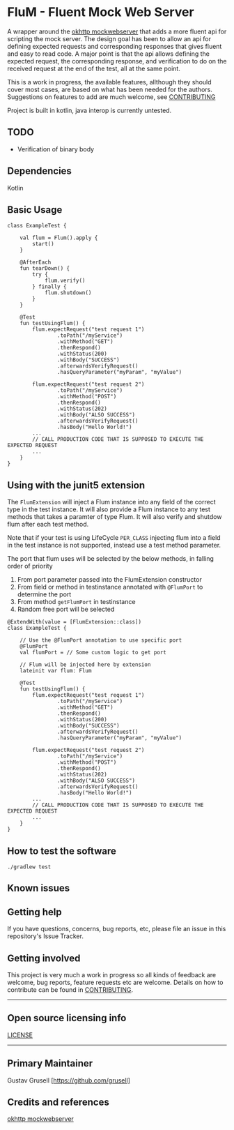 # FluM - Fluent Mock Web Server

A wrapper around the [okhttp mockwebserver](https://github.com/square/okhttp/tree/master/mockwebserver)
that adds a more fluent api for scripting the mock server. The design goal has been to allow an api
for defining expected requests and corresponding responses that gives fluent and easy to read code.
A major point is that the api allows defining the expected request, the corresponding response,
and verification to do on the received request at the end of the test, all at the same point.

This is a work in progress, the available features, allthough they should cover most cases,
are based on what has been needed for the authors. Suggestions on features to add are much
welcome, see [CONTRIBUTING](#getting-involved)
 
Project is built in kotlin, java interop is currently untested.

## TODO
- Verification of binary body

## Dependencies

Kotlin

## Basic Usage
```
class ExampleTest {

    val flum = Flum().apply {
        start()
    }

    @AfterEach
    fun tearDown() {
        try {
            flum.verify()
        } finally {
            flum.shutdown()
        }
    }

    @Test
    fun testUsingFlum() {
        flum.expectRequest("test request 1")
                .toPath("/myService")
                .withMethod("GET")
                .thenRespond()
                .withStatus(200)
                .withBody("SUCCESS")
                .afterwardsVerifyRequest()
                .hasQueryParameter("myParam", "myValue")

        flum.expectRequest("test request 2")
                .toPath("/myService")
                .withMethod("POST")
                .thenRespond()
                .withStatus(202)
                .withBody("ALSO SUCCESS")
                .afterwardsVerifyRequest()
                .hasBody("Hello World!")
        ...
        // CALL PRODUCTION CODE THAT IS SUPPOSED TO EXECUTE THE EXPECTED REQUEST
        ...
    }
}
```
## Using with the junit5 extension
The `FlumExtension` will inject a Flum instance into any field of the correct type in the test instance. It will also
provide a Flum instance to any test methods that takes a paramter of type Flum. It will also verify and shutdow flum 
after each test method.

Note that if your test is using LifeCycle `PER_CLASS` injecting flum into a field in the test instance is not
 supported, instead use a test method parameter.

The port that flum uses will be selected by the below methods, in falling order of priority
1. From port parameter passed into the FlumExtension constructor
2. From field or method in testinstance annotated with `@FlumPort`
to determine the port
3. From method `getFlumPort` in testinstance
4. Random free port will be selected
```
@ExtendWith(value = [FlumExtension::class])
class ExampleTest {

    // Use the @FlumPort annotation to use specific port
    @FlumPort
    val flumPort = // Some custom logic to get port 

    // Flum will be injected here by extension
    lateinit var flum: Flum

    @Test
    fun testUsingFlum() {
        flum.expectRequest("test request 1")
                .toPath("/myService")
                .withMethod("GET")
                .thenRespond()
                .withStatus(200)
                .withBody("SUCCESS")
                .afterwardsVerifyRequest()
                .hasQueryParameter("myParam", "myValue")

        flum.expectRequest("test request 2")
                .toPath("/myService")
                .withMethod("POST")
                .thenRespond()
                .withStatus(202)
                .withBody("ALSO SUCCESS")
                .afterwardsVerifyRequest()
                .hasBody("Hello World!")
        ...
        // CALL PRODUCTION CODE THAT IS SUPPOSED TO EXECUTE THE EXPECTED REQUEST
        ...
    }
}
```

## How to test the software

```
./gradlew test
```

## Known issues


## Getting help

If you have questions, concerns, bug reports, etc, please file an issue in this repository's Issue Tracker.

## Getting involved

This project is very much a work in progress so all kinds of feedback are welcome, bug reports, 
feature requests etc are welcome. Details on how to contribute can be found in [CONTRIBUTING](CONTRIBUTING.md).


----

## Open source licensing info

[LICENSE](LICENSE)

----

## Primary Maintainer

Gustav Grusell [https://github.com/grusell]

## Credits and references

[okhttp mockwebserver](https://github.com/square/okhttp/tree/master/mockwebserver)